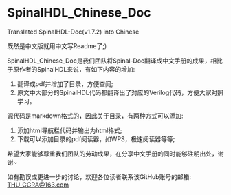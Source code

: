 # SpinalHDL_Chinese_Doc
Translated SpinalHDL-Doc(v1.7.2) into Chinese

既然是中文版就用中文写Readme了;)

SpinalHDL_Chinese_Doc是我们团队将Spinal-Doc翻译成中文手册的成果，相比于原作者的SpinalHDL来说，有如下内容的增加:

1. 翻译成pdf并增加了目录，方便查阅;
2. 原文中大部分的SpinalHDL代码都翻译出了对应的Verilog代码，方便大家对照学习。

源代码是markdown格式的，因此关于目录，有两种方式可以添加:

1. 添加html导航栏代码并输出为html格式;
2. 下载可以添加目录的pdf阅读器，如WPS，极速阅读器等等;

希望大家能够尊重我们团队的劳动成果，在分享中文手册的同时能够注明出处，谢谢~

如有勘误或更进一步的讨论，欢迎各位读者联系该GitHub账号的邮箱:
THU_CGRA@163.com
